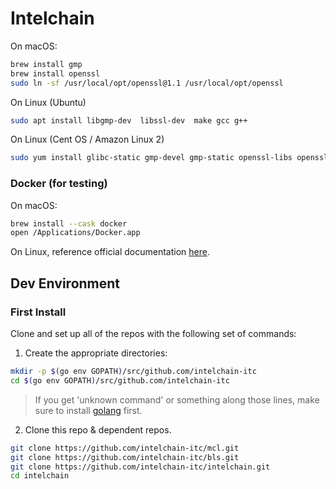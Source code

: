 # Intelchain

On macOS:
```bash
brew install gmp
brew install openssl
sudo ln -sf /usr/local/opt/openssl@1.1 /usr/local/opt/openssl
```
On Linux (Ubuntu)
```bash
sudo apt install libgmp-dev  libssl-dev  make gcc g++
```
On Linux (Cent OS / Amazon Linux 2)
```bash
sudo yum install glibc-static gmp-devel gmp-static openssl-libs openssl-static gcc-c++
```
### **Docker** (for testing)

On macOS:
```bash
brew install --cask docker
open /Applications/Docker.app
```
On Linux, reference official documentation [here](https://docs.docker.com/engine/install/).


## Dev Environment


### First Install
Clone and set up all of the repos with the following set of commands:

1. Create the appropriate directories:
```bash
mkdir -p $(go env GOPATH)/src/github.com/intelchain-itc
cd $(go env GOPATH)/src/github.com/intelchain-itc
```
> If you get 'unknown command' or something along those lines, make sure to install [golang](https://golang.org/doc/install) first.

2. Clone this repo & dependent repos.
```bash
git clone https://github.com/intelchain-itc/mcl.git
git clone https://github.com/intelchain-itc/bls.git
git clone https://github.com/intelchain-itc/intelchain.git
cd intelchain
```
